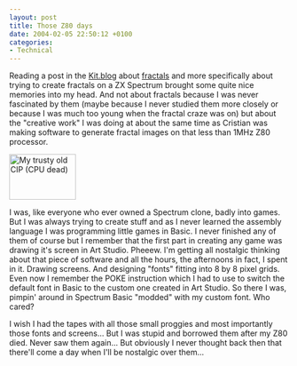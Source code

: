 ```yaml
---
layout: post
title: Those Z80 days
date: 2004-02-05 22:50:12 +0100
categories:
- Technical
---
```

<p>Reading a post in the <a href="http://homepage.mac.com/cpaul/iblog/index.html">Kit.blog</a> about <a href="http://homepage.mac.com/cpaul/iblog/C1156848003/E1870687037/index.html" title="Google celebrating Gaston Maurice Julia">fractals</a> and more specifically about trying to create fractals on a ZX Spectrum brought some quite nice memories into my head. And not about fractals because I was never fascinated by them (maybe because I never studied them more closely or because I was much too young when the fractal craze was on) but about the "creative work" I was doing at about the same time as Cristian was making software to generate fractal images on that less than 1MHz Z80 processor.</p>
<p><a href="http://www.rusiczki.net/blog/blogpics/electronica_cip.php" onclick="window.open('http://www.rusiczki.net/blog/blogpics/electronica_cip.php','popup','width=640,height=439,scrollbars=no,resizable=no,toolbar=no,directories=no,location=no,menubar=no,status=no,left=0,top=0'); return false"><img src="http://www.rusiczki.net/blog/blogpics/electronica_cip-thumb.jpg" width="120" height="82" border="0" alt="My trusty old CIP (CPU dead)"/></a></p>
<p>I was, like everyone who ever owned a Spectrum clone, badly into games. But I was always trying to create stuff and as I never learned the assembly language I was programming little games in Basic. I never finished any of them of course but I remember that the first part in creating any game was drawing it's screen in Art Studio. Pheeew. I'm getting all nostalgic thinking about that piece of software and all the hours, the afternoons in fact, I spent in it. Drawing screens. And designing "fonts" fitting into 8 by 8 pixel grids. Even now I remember the POKE instruction which I had to use to switch the default font in Basic to the custom one created in Art Studio. So there I was, pimpin' around in Spectrum Basic "modded" with my custom font. Who cared?</p>
<p>I wish I had the tapes with all those small proggies and most importantly those fonts and screens... But I was stupid and borrowed them after my Z80 died. Never saw them again... But obviously I never thought back then that there'll come a day when I'll be nostalgic over them...</p>
